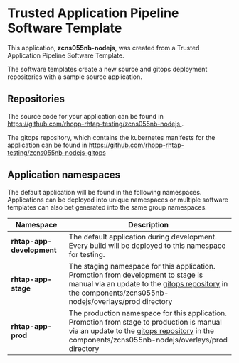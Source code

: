 # Trusted Application Pipeline Software Template

This application, **zcns055nb-nodejs**, was created from a Trusted Application Pipeline Software Template.

The software templates create a new source and gitops deployment repositories with a sample source application. 

## Repositories

The source code for your application can be found in [https://github.com/rhopp-rhtap-testing/zcns055nb-nodejs ](https://github.com/rhopp-rhtap-testing/zcns055nb-nodejs ).
 
The gitops repository, which contains the kubernetes manifests for the application can be found in 
[https://github.com/rhopp-rhtap-testing/zcns055nb-nodejs-gitops ](https://github.com/rhopp-rhtap-testing/zcns055nb-nodejs-gitops ) 

## Application namespaces 

The default application will be found in the following namespaces. Applications can be deployed into unique namespaces or multiple software templates can also bet generated into the same group namespaces.  

|  Namespace   |  Description   |  
| -------- | -------- |   
| **rhtap-app-development** | The default application during development. Every build will be deployed to this namespace for testing. | 
| **rhtap-app-stage** | The staging namespace for this application. Promotion from development to stage is manual via an update to the [gitops repository](https://github.com/rhopp-rhtap-testing/zcns055nb-nodejs-gitops ) in the components/zcns055nb-nodejs/overlays/prod directory |  
| **rhtap-app-prod** | The production namespace for this application. Promotion from stage to production is manual via an update to the [gitops repository](https://github.com/rhopp-rhtap-testing/zcns055nb-nodejs-gitops ) in the components/zcns055nb-nodejs/overlays/prod directory | 